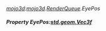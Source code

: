 _[mojo3d](../../modules/mojo3d/mojo3d-module.md):[mojo3d](../../modules/mojo3d/mojo3d-module.md).[RenderQueue](../../modules/mojo3d/mojo3d-renderqueue.md).EyePos_
##### Property EyePos:[std.geom.Vec3f](../../modules/std/std-geom-vec3f.md)

